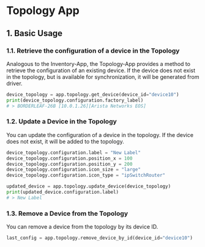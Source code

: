 # Topology App

## 1. Basic Usage

### 1.1. Retrieve the configuration of a device in the Topology

Analogous to the Inventory-App, the Topology-App provides a method to retrieve the configuration of an existing device. If the device does not exist in the topology, but is available for synchronization, it will be generated from driver.

```python
device_topology = app.topology.get_device(device_id="device10")
print(device_topology.configuration.factory_label)
# > BORDERLEAF-26B [10.0.1.26][Arista Networks EOS]
```

### 1.2. Update a Device in the Topology

You can update the configuration of a device in the topology. If the device does not exist, it will be added to the topology.

```python
device_topology.configuration.label = "New Label"
device_topology.configuration.position_x = 100
device_topology.configuration.position_y = 200
device_topology.configuration.icon_size = "large"
device_topology.configuration.icon_type = "ipSwitchRouter"

updated_device = app.topology.update_device(device_topology)
print(updated_device.configuration.label)
# > New Label
```

### 1.3. Remove a Device from the Topology

You can remove a device from the topology by its device ID.

```python
last_config = app.topology.remove_device_by_id(device_id="device10")
```
